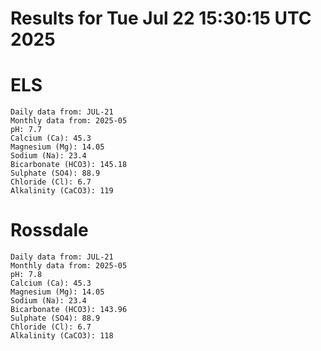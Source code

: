 # Results for Tue Jul 22 15:30:15 UTC 2025
# ELS
```
Daily data from: JUL-21
Monthly data from: 2025-05
pH: 7.7
Calcium (Ca): 45.3
Magnesium (Mg): 14.05
Sodium (Na): 23.4
Bicarbonate (HCO3): 145.18
Sulphate (SO4): 88.9
Chloride (Cl): 6.7
Alkalinity (CaCO3): 119
```
# Rossdale
```
Daily data from: JUL-21
Monthly data from: 2025-05
pH: 7.8
Calcium (Ca): 45.3
Magnesium (Mg): 14.05
Sodium (Na): 23.4
Bicarbonate (HCO3): 143.96
Sulphate (SO4): 88.9
Chloride (Cl): 6.7
Alkalinity (CaCO3): 118
```
